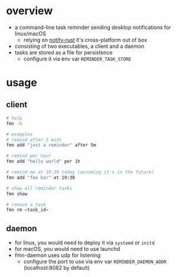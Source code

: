 # overview
- a command-line task reminder sending desktop notifications for linux/macOS
  - relying on [notify-rust](https://github.com/hoodie/notify-rust) it's cross-platform out of box
- consisting of two executables, a client and a daemon
- tasks are stored as a file for persistence
  - configure it via env var `REMINDER_TASK_STORE`

# usage
## client
```bash
# help
fmn -h

# examples
# remind after 5 mins
fmn add "just a reminder" after 5m

# remind per hour
fmn add "hello world" per 1h

# remind me at 19:30 today (assuming it's in the future)
fmn add "foo bar" at 19:30

# show all reminder tasks
fmn show

# remove a task
fmn rm <task_id>
```

## daemon
- for linux, you would need to deploy it via `systemd` or `initd`
- for macOS, you would need to use launchd
- fmn-daemon uses udp for listening
  - configure the port to use via env var `REMINDER_DAEMON_ADDR` (localhost:8082 by default)
